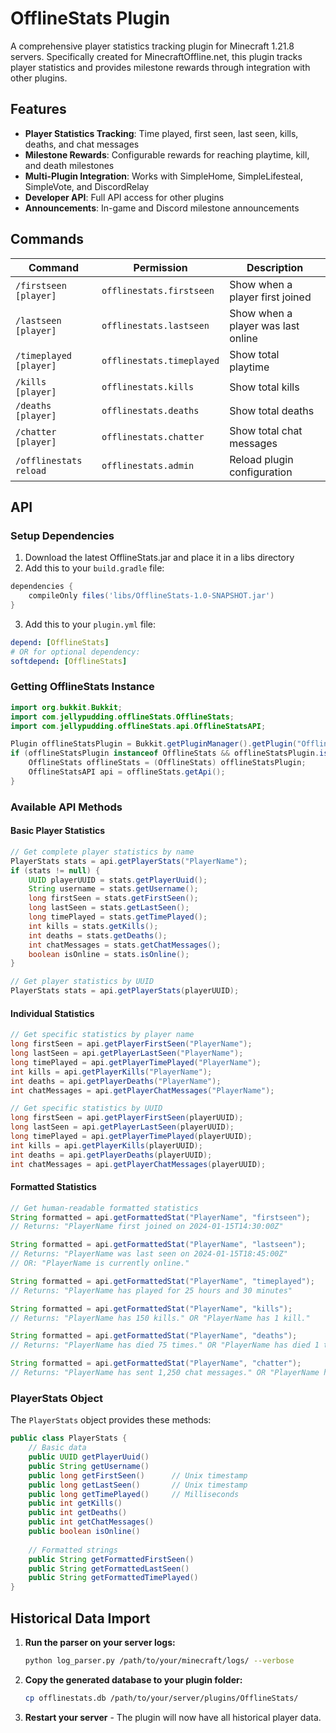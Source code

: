# OfflineStats Plugin

A comprehensive player statistics tracking plugin for Minecraft 1.21.8 servers. Specifically created for MinecraftOffline.net, this plugin tracks player statistics and provides milestone rewards through integration with other plugins.

## Features

- **Player Statistics Tracking**: Time played, first seen, last seen, kills, deaths, and chat messages
- **Milestone Rewards**: Configurable rewards for reaching playtime, kill, and death milestones
- **Multi-Plugin Integration**: Works with SimpleHome, SimpleLifesteal, SimpleVote, and DiscordRelay
- **Developer API**: Full API access for other plugins
- **Announcements**: In-game and Discord milestone announcements

## Commands

| Command | Permission | Description |
|---------|------------|-------------|
| `/firstseen [player]` | `offlinestats.firstseen` | Show when a player first joined |
| `/lastseen [player]` | `offlinestats.lastseen` | Show when a player was last online |
| `/timeplayed [player]` | `offlinestats.timeplayed` | Show total playtime |
| `/kills [player]` | `offlinestats.kills` | Show total kills |
| `/deaths [player]` | `offlinestats.deaths` | Show total deaths |
| `/chatter [player]` | `offlinestats.chatter` | Show total chat messages |
| `/offlinestats reload` | `offlinestats.admin` | Reload plugin configuration |

## API

### Setup Dependencies

1. Download the latest OfflineStats.jar and place it in a libs directory
2. Add this to your `build.gradle` file:

```gradle
dependencies {
    compileOnly files('libs/OfflineStats-1.0-SNAPSHOT.jar')
}
```

3. Add this to your `plugin.yml` file:

```yaml
depend: [OfflineStats]
# OR for optional dependency:
softdepend: [OfflineStats]
```

### Getting OfflineStats Instance

```java
import org.bukkit.Bukkit;
import com.jellypudding.offlineStats.OfflineStats;
import com.jellypudding.offlineStats.api.OfflineStatsAPI;

Plugin offlineStatsPlugin = Bukkit.getPluginManager().getPlugin("OfflineStats");
if (offlineStatsPlugin instanceof OfflineStats && offlineStatsPlugin.isEnabled()) {
    OfflineStats offlineStats = (OfflineStats) offlineStatsPlugin;
    OfflineStatsAPI api = offlineStats.getApi();
}
```

### Available API Methods

#### Basic Player Statistics

```java
// Get complete player statistics by name
PlayerStats stats = api.getPlayerStats("PlayerName");
if (stats != null) {
    UUID playerUUID = stats.getPlayerUuid();
    String username = stats.getUsername();
    long firstSeen = stats.getFirstSeen();
    long lastSeen = stats.getLastSeen();
    long timePlayed = stats.getTimePlayed();
    int kills = stats.getKills();
    int deaths = stats.getDeaths();
    int chatMessages = stats.getChatMessages();
    boolean isOnline = stats.isOnline();
}

// Get player statistics by UUID
PlayerStats stats = api.getPlayerStats(playerUUID);
```

#### Individual Statistics

```java
// Get specific statistics by player name
long firstSeen = api.getPlayerFirstSeen("PlayerName");
long lastSeen = api.getPlayerLastSeen("PlayerName");
long timePlayed = api.getPlayerTimePlayed("PlayerName");
int kills = api.getPlayerKills("PlayerName");
int deaths = api.getPlayerDeaths("PlayerName");
int chatMessages = api.getPlayerChatMessages("PlayerName");

// Get specific statistics by UUID
long firstSeen = api.getPlayerFirstSeen(playerUUID);
long lastSeen = api.getPlayerLastSeen(playerUUID);
long timePlayed = api.getPlayerTimePlayed(playerUUID);
int kills = api.getPlayerKills(playerUUID);
int deaths = api.getPlayerDeaths(playerUUID);
int chatMessages = api.getPlayerChatMessages(playerUUID);
```

#### Formatted Statistics

```java
// Get human-readable formatted statistics
String formatted = api.getFormattedStat("PlayerName", "firstseen");
// Returns: "PlayerName first joined on 2024-01-15T14:30:00Z"

String formatted = api.getFormattedStat("PlayerName", "lastseen");  
// Returns: "PlayerName was last seen on 2024-01-15T18:45:00Z"
// OR: "PlayerName is currently online."

String formatted = api.getFormattedStat("PlayerName", "timeplayed");
// Returns: "PlayerName has played for 25 hours and 30 minutes"

String formatted = api.getFormattedStat("PlayerName", "kills");
// Returns: "PlayerName has 150 kills." OR "PlayerName has 1 kill."

String formatted = api.getFormattedStat("PlayerName", "deaths");
// Returns: "PlayerName has died 75 times." OR "PlayerName has died 1 time."

String formatted = api.getFormattedStat("PlayerName", "chatter"); 
// Returns: "PlayerName has sent 1,250 chat messages." OR "PlayerName has sent 1 chat message."
```

### PlayerStats Object

The `PlayerStats` object provides these methods:

```java
public class PlayerStats {
    // Basic data
    public UUID getPlayerUuid()
    public String getUsername()
    public long getFirstSeen()      // Unix timestamp
    public long getLastSeen()       // Unix timestamp  
    public long getTimePlayed()     // Milliseconds
    public int getKills()
    public int getDeaths()
    public int getChatMessages()
    public boolean isOnline()
    
    // Formatted strings
    public String getFormattedFirstSeen()
    public String getFormattedLastSeen()
    public String getFormattedTimePlayed()
}
```

## Historical Data Import

1. **Run the parser on your server logs:**
   ```bash
   python log_parser.py /path/to/your/minecraft/logs/ --verbose
   ```

2. **Copy the generated database to your plugin folder:**
   ```bash
   cp offlinestats.db /path/to/your/server/plugins/OfflineStats/
   ```

3. **Restart your server** - The plugin will now have all historical player data.
